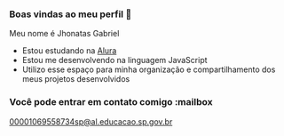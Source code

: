 ### Boas vindas ao meu perfil 💜

Meu nome é Jhonatas Gabriel 

- Estou estudando na [Alura](https://www.alura.com.br)
- Estou me desenvolvendo na linguagem JavaScript
- Utilizo esse espaço para minha organização e compartilhamento dos meus projetos desenvolvidos

### Você pode entrar em contato comigo :mailbox

00001069558734sp@al.educacao.sp.gov.br

